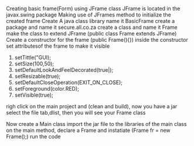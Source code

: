 Creating basic frame(Form) using JFrame class
JFrame is located in the javax.swing package
Making use of JFrames method to initialize the created frame
Create A java class library
name it BasicFrame
create a package and name it secure.all.co.za
create a class and name it Frame
make the class to extend JFrame (public class Frame extends JFrame)
Create a constructor for the frame (public Frame(){})
inside the constructor set attributesof the frame to make it visible
1. setTittle("GUI);
2. setSize(100,50);
3. setDefaultLookAndFeelDecorated(true|);
4. setResizable(true);
5. setDefaultCloseOperation(EXIT_ON_CLOSE);
6. setForeground(color.RED);
7. setVisible(true);

 righ click on the main project and (clean and build), now you have a jar
 select the file tab,dlist, then you will see your Frame class

 Now create a Main class
 import the jar file to the libraries of the main class
 on the main method, declare a Frame and instatiate (Frame fr = new Frame();)
 run the code
